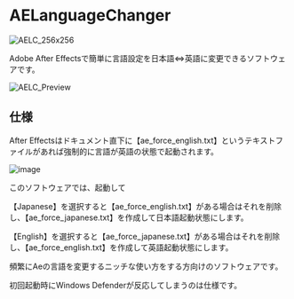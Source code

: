 # AELanguageChanger

![AELC_256x256](https://github.com/user-attachments/assets/b7102995-8039-4bc8-9c62-150420f100b5)


Adobe After Effectsで簡単に言語設定を日本語⇔英語に変更できるソフトウェアです。

![AELC_Preview](https://github.com/user-attachments/assets/7f7caa56-4e21-43e0-a94d-c58cfc2b350d)

## 仕様

After Effectsはドキュメント直下に【ae_force_english.txt】というテキストファイルがあれば強制的に言語が英語の状態で起動されます。

![image](https://github.com/user-attachments/assets/dc4bbbfc-207d-4a1a-a5ca-74a1505b1158)

このソフトウェアでは、起動して

【Japanese】を選択すると【ae_force_english.txt】がある場合はそれを削除し、【ae_force_japanese.txt】を作成して日本語起動状態にします。

【English】を選択すると【ae_force_japanese.txt】がある場合はそれを削除し、【ae_force_english.txt】を作成して英語起動状態にします。

頻繁にAeの言語を変更するニッチな使い方をする方向けのソフトウェアです。

初回起動時にWindows Defenderが反応してしまうのは仕様です。

